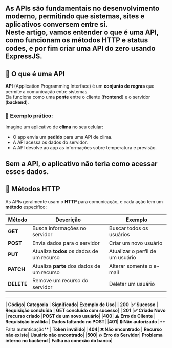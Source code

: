 As **APIs** são fundamentais no desenvolvimento moderno, permitindo que sistemas, sites e aplicativos conversem entre si.  
Neste artigo, vamos entender o que é uma API, como funcionam os **métodos HTTP** e **status codes**, e por fim criar uma **API do zero** usando **ExpressJS**.
-------
## 🔹 O que é uma API

**API** (Application Programming Interface) é um **conjunto de regras** que permite a comunicação entre sistemas.  
Ela funciona como uma **ponte** entre o cliente (**frontend**) e o servidor (**backend**).

### 📌 Exemplo prático:
Imagine um aplicativo de **clima** no seu celular:
- O app envia um **pedido** para uma API de clima.
- A API acessa os dados do servidor.
- A API devolve ao app as informações sobre temperatura e previsão.

**Sem a API, o aplicativo não teria como acessar esses dados.**
--------
## 🔹 Métodos HTTP

As APIs geralmente usam o **HTTP** para comunicação, e cada ação tem um **método** específico:

| **Método** | **Descrição**                          | **Exemplo**                    |
|------------|--------------------------------------|-------------------------------|
| **GET**    | Busca informações no servidor        | Buscar todos os usuários     |
| **POST**   | Envia dados para o servidor         | Criar um novo usuário       |
| **PUT**    | Atualiza **todos** os dados de um recurso | Atualizar o perfil de um usuário |
| **PATCH**  | Atualiza **parte** dos dados de um recurso | Alterar somente o e-mail    |
| **DELETE** | Remove um recurso do servidor       | Deletar um usuário          |
-------
| **Código**|	**Categoria** |	**Significado**|	**Exemplo de Uso**|
| **200** |**✅ Sucesso** |	**Requisição concluída**	| **GET concluído com sucesso**|
| **201** |**✅ Criado	Novo** | **recurso criado**	|**POST de um novo usuário**|
|**400**|	**⚠️ Erro do Cliente** |	**Requisição inválida**	| **Dados faltando no POST**|
|**401**|	**🔒 Não autorizado** |**	Falta autenticação**	| **Token inválido**|
|**404**|	**❌ Não encontrado** |	**Recurso não existe**|	**Usuário não encontrado**|
|**500**|	**💥 Erro do Servidor**|	**Problema interno no backend** |	**Falha na conexão do banco**|
